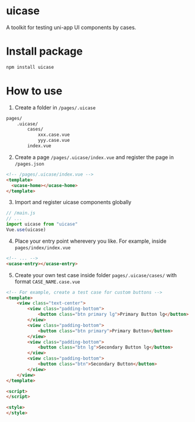 # uicase
A toolkit for testing uni-app UI components by cases.

# Install package
```bash
npm install uicase
```

# How to use
1. Create a folder in `/pages/.uicase`
```bash
pages/
	.uicase/
		cases/
			xxx.case.vue
			yyy.case.vue
		index.vue
```
2. Create a page `/pages/.uicase/index.vue` and register the page in `/pages.json`
```html
<!-- /pages/.uicase/index.vue -->
<template>
  <ucase-home></ucase-home>
</template>
```
3. Import and register uicase components globally
```js
// /main.js
// ...
import uicase from "uicase"
Vue.use(uicase)
```
4. Place your entry point wherevery you like. For example, inside `pages/index/index.vue`
```html
<!-- ... -->
<ucase-entry></ucase-entry>
```
5. Create your own test case inside folder `pages/.uicase/cases/` with format `CASE_NAME.case.vue`
```html
<!-- For example, create a test case for custom buttons -->
<template>
	<view class="text-center">
		<view class="padding-bottom">
			<button class="btn primary lg">Primary Button lg</button>
		</view>
		<view class="padding-bottom">
			<button class="btn primary">Primary Button</button>
		</view>
		<view class="padding-bottom">
			<button class="btn lg">Secondary Button lg</button>
		</view>
		<view class="padding-bottom">
			<button class="btn">Secondary Button</button>
		</view>
	</view>
</template>

<script>
</script>

<style>
</style>
```
